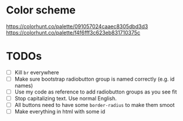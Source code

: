 # Color scheme
https://colorhunt.co/palette/091057024caaec8305dbd3d3
https://colorhunt.co/palette/f4f6fff3c623eb831710375c

# TODOs

- [ ] Kill `br` everywhere
- [ ] Make sure bootstrap radiobutton group is named correctly (e.g. id names)
- [ ] Use my code as reference to add radiobutton groups as you see fit
- [ ] Stop capitalizing text. Use normal English.
- [ ] All buttons need to have some `border-radius` to make them smoot
- [ ] Make everything in html with some id